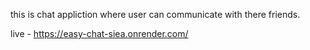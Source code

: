 this is chat appliction where user can communicate with there friends.

live - https://easy-chat-siea.onrender.com/
